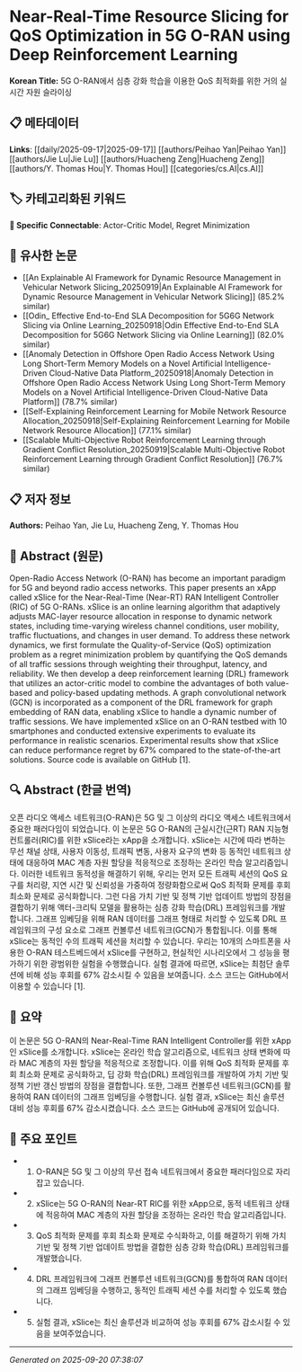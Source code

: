 # Near-Real-Time Resource Slicing for QoS Optimization in 5G O-RAN using Deep Reinforcement Learning

**Korean Title:** 5G O-RAN에서 심층 강화 학습을 이용한 QoS 최적화를 위한 거의 실시간 자원 슬라이싱

## 📋 메타데이터

**Links**: [[daily/2025-09-17|2025-09-17]] [[authors/Peihao Yan|Peihao Yan]] [[authors/Jie Lu|Jie Lu]] [[authors/Huacheng Zeng|Huacheng Zeng]] [[authors/Y. Thomas Hou|Y. Thomas Hou]] [[categories/cs.AI|cs.AI]]

## 🏷️ 카테고리화된 키워드
**🔗 Specific Connectable**: Actor-Critic Model, Regret Minimization

## 🔗 유사한 논문
- [[An Explainable AI Framework for Dynamic Resource Management in Vehicular Network Slicing_20250919|An Explainable AI Framework for Dynamic Resource Management in Vehicular Network Slicing]] (85.2% similar)
- [[Odin_ Effective End-to-End SLA Decomposition for 5G6G Network Slicing via Online Learning_20250918|Odin Effective End-to-End SLA Decomposition for 5G6G Network Slicing via Online Learning]] (82.0% similar)
- [[Anomaly Detection in Offshore Open Radio Access Network Using Long Short-Term Memory Models on a Novel Artificial Intelligence-Driven Cloud-Native Data Platform_20250918|Anomaly Detection in Offshore Open Radio Access Network Using Long Short-Term Memory Models on a Novel Artificial Intelligence-Driven Cloud-Native Data Platform]] (78.7% similar)
- [[Self-Explaining Reinforcement Learning for Mobile Network Resource Allocation_20250918|Self-Explaining Reinforcement Learning for Mobile Network Resource Allocation]] (77.1% similar)
- [[Scalable Multi-Objective Robot Reinforcement Learning through Gradient Conflict Resolution_20250919|Scalable Multi-Objective Robot Reinforcement Learning through Gradient Conflict Resolution]] (76.7% similar)

## 📋 저자 정보

**Authors:** Peihao Yan, Jie Lu, Huacheng Zeng, Y. Thomas Hou

## 📄 Abstract (원문)

Open-Radio Access Network (O-RAN) has become an important paradigm for 5G and
beyond radio access networks. This paper presents an xApp called xSlice for the
Near-Real-Time (Near-RT) RAN Intelligent Controller (RIC) of 5G O-RANs. xSlice
is an online learning algorithm that adaptively adjusts MAC-layer resource
allocation in response to dynamic network states, including time-varying
wireless channel conditions, user mobility, traffic fluctuations, and changes
in user demand. To address these network dynamics, we first formulate the
Quality-of-Service (QoS) optimization problem as a regret minimization problem
by quantifying the QoS demands of all traffic sessions through weighting their
throughput, latency, and reliability. We then develop a deep reinforcement
learning (DRL) framework that utilizes an actor-critic model to combine the
advantages of both value-based and policy-based updating methods. A graph
convolutional network (GCN) is incorporated as a component of the DRL framework
for graph embedding of RAN data, enabling xSlice to handle a dynamic number of
traffic sessions. We have implemented xSlice on an O-RAN testbed with 10
smartphones and conducted extensive experiments to evaluate its performance in
realistic scenarios. Experimental results show that xSlice can reduce
performance regret by 67% compared to the state-of-the-art solutions. Source
code is available on GitHub [1].

## 🔍 Abstract (한글 번역)

오픈 라디오 액세스 네트워크(O-RAN)은 5G 및 그 이상의 라디오 액세스 네트워크에서 중요한 패러다임이 되었습니다. 이 논문은 5G O-RAN의 근실시간(근RT) RAN 지능형 컨트롤러(RIC)를 위한 xSlice라는 xApp을 소개합니다. xSlice는 시간에 따라 변하는 무선 채널 상태, 사용자 이동성, 트래픽 변동, 사용자 요구의 변화 등 동적인 네트워크 상태에 대응하여 MAC 계층 자원 할당을 적응적으로 조정하는 온라인 학습 알고리즘입니다. 이러한 네트워크 동적성을 해결하기 위해, 우리는 먼저 모든 트래픽 세션의 QoS 요구를 처리량, 지연 시간 및 신뢰성을 가중하여 정량화함으로써 QoS 최적화 문제를 후회 최소화 문제로 공식화합니다. 그런 다음 가치 기반 및 정책 기반 업데이트 방법의 장점을 결합하기 위해 액터-크리틱 모델을 활용하는 심층 강화 학습(DRL) 프레임워크를 개발합니다. 그래프 임베딩을 위해 RAN 데이터를 그래프 형태로 처리할 수 있도록 DRL 프레임워크의 구성 요소로 그래프 컨볼루션 네트워크(GCN)가 통합됩니다. 이를 통해 xSlice는 동적인 수의 트래픽 세션을 처리할 수 있습니다. 우리는 10개의 스마트폰을 사용한 O-RAN 테스트베드에서 xSlice를 구현하고, 현실적인 시나리오에서 그 성능을 평가하기 위한 광범위한 실험을 수행했습니다. 실험 결과에 따르면, xSlice는 최첨단 솔루션에 비해 성능 후회를 67% 감소시킬 수 있음을 보여줍니다. 소스 코드는 GitHub에서 이용할 수 있습니다 [1].

## 📝 요약

이 논문은 5G O-RAN의 Near-Real-Time RAN Intelligent Controller를 위한 xApp인 xSlice를 소개합니다. xSlice는 온라인 학습 알고리즘으로, 네트워크 상태 변화에 따라 MAC 계층의 자원 할당을 적응적으로 조정합니다. 이를 위해 QoS 최적화 문제를 후회 최소화 문제로 공식화하고, 딥 강화 학습(DRL) 프레임워크를 개발하여 가치 기반 및 정책 기반 갱신 방법의 장점을 결합합니다. 또한, 그래프 컨볼루션 네트워크(GCN)를 활용하여 RAN 데이터의 그래프 임베딩을 수행합니다. 실험 결과, xSlice는 최신 솔루션 대비 성능 후회를 67% 감소시켰습니다. 소스 코드는 GitHub에 공개되어 있습니다.

## 🎯 주요 포인트

- 1. O-RAN은 5G 및 그 이상의 무선 접속 네트워크에서 중요한 패러다임으로 자리 잡고 있습니다.

- 2. xSlice는 5G O-RAN의 Near-RT RIC를 위한 xApp으로, 동적 네트워크 상태에 적응하여 MAC 계층의 자원 할당을 조정하는 온라인 학습 알고리즘입니다.

- 3. QoS 최적화 문제를 후회 최소화 문제로 수식화하고, 이를 해결하기 위해 가치 기반 및 정책 기반 업데이트 방법을 결합한 심층 강화 학습(DRL) 프레임워크를 개발했습니다.

- 4. DRL 프레임워크에 그래프 컨볼루션 네트워크(GCN)를 통합하여 RAN 데이터의 그래프 임베딩을 수행하고, 동적인 트래픽 세션 수를 처리할 수 있도록 했습니다.

- 5. 실험 결과, xSlice는 최신 솔루션과 비교하여 성능 후회를 67% 감소시킬 수 있음을 보여주었습니다.

---

*Generated on 2025-09-20 07:38:07*